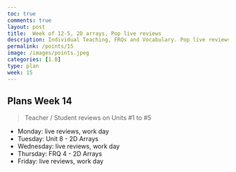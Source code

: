 ```yaml
---
toc: true
comments: true
layout: post
title:  Week of 12-5, 2D arrays, Pop live reviews
description: Individual Teaching, FRQs and Vocabulary. Pop live reviews begin!!!
permalink: /points/15
image: /images/points.jpeg
categories: [1.B]
type: plan
week: 15
---
```


## Plans Week 14
> Teacher / Student reviews on Units #1 to #5
- Monday: live reviews, work day
- Tuesday: Unit 8 - 2D Arrays
- Wednesday: live reviews, work day
- Thursday: FRQ 4 - 2D Arrays
- Friday: live reviews, work day
